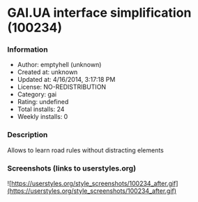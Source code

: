 # GAI.UA interface simplification (100234)

### Information
- Author: emptyhell (unknown)
- Created at: unknown
- Updated at: 4/16/2014, 3:17:18 PM
- License: NO-REDISTRIBUTION
- Category: gai
- Rating: undefined
- Total installs: 24
- Weekly installs: 0


### Description
Allows to learn road rules without distracting elements


### Screenshots (links to userstyles.org)
![https://userstyles.org/style_screenshots/100234_after.gif](https://userstyles.org/style_screenshots/100234_after.gif)


